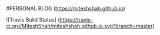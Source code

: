 #PERSONAL BLOG (https://miteshshah.github.io)

![Travis Build Status] (https://travis-ci.org/MiteshShah/miteshshah.github.io.svg?branch=master)
